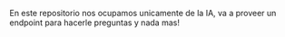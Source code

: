 En este repositorio nos ocupamos unicamente de la IA, va a proveer un endpoint para hacerle preguntas y nada mas!